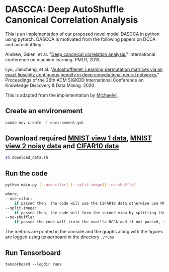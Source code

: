 # DASCCA: Deep AutoShuffle Canonical Correlation Analysis

This is an implementation of our proposed novel model DASCCA in python using pytorch. DASCCA is motivated from the following papers on DCCA and autoshuffling:

Andrew, Galen, et al. "[Deep canonical correlation analysis.](https://proceedings.mlr.press/v28/andrew13.html)" International conference on machine learning. PMLR, 2013.

Lyu, Jiancheng, et al. "[Autoshufflenet: Learning permutation matrices via an exact lipschitz continuous penalty in deep convolutional neural networks.](https://dl.acm.org/doi/abs/10.1145/3394486.3403103)" Proceedings of the 26th ACM SIGKDD International Conference on Knowledge Discovery & Data Mining. 2020.

This is adapted from the implementation by [Michaelvll](https://github.com/Michaelvll/DeepCCA).

## Create an environement
```bash
conda env create -f environment.yml
```

## Download required [MNIST view 1 data](https://www2.cs.uic.edu/~vnoroozi/noisy-mnist/noisymnist_view1.gz), [MNIST view 2 noisy data](https://www2.cs.uic.edu/~vnoroozi/noisy-mnist/noisymnist_view2.gz) and [CIFAR10 data](http://www.cs.toronto.edu/~kriz/cifar-10-python.tar.gz)

```bash
sh download_data.sh
```

## Run the code
```bash
python main.py [--use-cifar] [--split-image][--no-shuffle]

where,
--use-cifar: 
    if passed then, the code will use the CIFAR10 data otherwise use MNIST dataset
--split-image:
    if passed then, the code will form the second view by splitting the image into two halves(left and right) otherwise noisy augmentation is used as the second view.
--no-shuffle:
    if passed the code will train the vanilla DCCA and if not passed, then our proposed model (DASCCA) will be trained
```

The metrics are printed in the console and the graphs along with the figures are logged using tensorboard in the directory ```./runs```

## Run Tensorboard
```
tensorboard --logdir runs
```